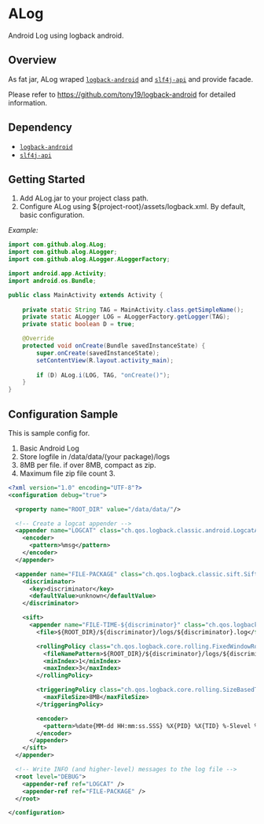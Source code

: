 ALog
====

Android Log using logback android.

Overview
--------

As fat jar, ALog wraped [`logback-android`][9] and [`slf4j-api`][10] and provide facade.

Please refer to https://github.com/tony19/logback-android for detailed information.

Dependency
-----------

* [`logback-android`][9]
* [`slf4j-api`][10]


Getting Started
----------------

1. Add ALog.jar to your project class path.
2. Configure ALog using ${project-root}/assets/logback.xml. By default, basic configuration.

*Example:*

```java
import com.github.alog.ALog;
import com.github.alog.ALogger;
import com.github.alog.ALogger.ALoggerFactory;

import android.app.Activity;
import android.os.Bundle;

public class MainActivity extends Activity {
    
    private static String TAG = MainActivity.class.getSimpleName();
    private static ALogger LOG = ALoggerFactory.getLogger(TAG);
    private static boolean D = true;

    @Override
    protected void onCreate(Bundle savedInstanceState) {
        super.onCreate(savedInstanceState);
        setContentView(R.layout.activity_main);
        
        if (D) ALog.i(LOG, TAG, "onCreate()");
    }
}
```


Configuration Sample
---------------------

This is sample config for.

1. Basic Android Log
2. Store logfile in /data/data/(your package)/logs
3. 8MB per file. if over 8MB, compact as zip.
4. Maximum file zip file count 3.

```xml
<?xml version="1.0" encoding="UTF-8"?>
<configuration debug="true">

  <property name="ROOT_DIR" value="/data/data/"/>

  <!-- Create a logcat appender -->
  <appender name="LOGCAT" class="ch.qos.logback.classic.android.LogcatAppender">
    <encoder>
      <pattern>%msg</pattern>
    </encoder>
  </appender>

  <appender name="FILE-PACKAGE" class="ch.qos.logback.classic.sift.SiftingAppender">
    <discriminator>
      <key>discriminator</key>
      <defaultValue>unknown</defaultValue>
    </discriminator>

    <sift>
      <appender name="FILE-TIME-${discriminator}" class="ch.qos.logback.core.rolling.RollingFileAppender">
        <file>${ROOT_DIR}/${discriminator}/logs/${discriminator}.log</file>

        <rollingPolicy class="ch.qos.logback.core.rolling.FixedWindowRollingPolicy">
          <fileNamePattern>${ROOT_DIR}/${discriminator}/logs/${discriminator}.log.%i.zip</fileNamePattern>
          <minIndex>1</minIndex>
          <maxIndex>3</maxIndex>
        </rollingPolicy>

        <triggeringPolicy class="ch.qos.logback.core.rolling.SizeBasedTriggeringPolicy">
          <maxFileSize>8MB</maxFileSize>
        </triggeringPolicy>

        <encoder>
          <pattern>%date{MM-dd HH:mm:ss.SSS} %X{PID} %X{TID} %-5level %logger{36}: %msg%n</pattern>
        </encoder>
      </appender>
    </sift>
  </appender>

  <!-- Write INFO (and higher-level) messages to the log file -->
  <root level="DEBUG">
    <appender-ref ref="LOGCAT" />
    <appender-ref ref="FILE-PACKAGE" />
  </root>

</configuration>
```

 [1]: http://logback.qos.ch
 [3]: http://tony19.github.com/logback-android
 [4]: https://github.com/tony19/logback-android/wiki/Changelog
 [5]: http://logback.qos.ch/manual/index.html
 [6]: http://tony19.github.com/logback-android/doc/1.1.1-4/
 [9]: https://bitbucket.org/tony19/logback-android-jar/downloads/logback-android-1.1.1-4.jar
 [10]: http://search.maven.org/remotecontent?filepath=org/slf4j/slf4j-api/1.7.6/slf4j-api-1.7.6.jar
 [11]: https://github.com/tony19/logback-android/wiki/Appender-Notes
 [12]: https://github.com/tony19/logback-android/wiki/FAQ
 [13]: https://github.com/tony19/logback-android/wiki/Appender-Notes#fileappender
 [14]: https://github.com/tony19/logback-android/wiki/Appender-Notes#smtpappender
 [15]: https://github.com/tony19/logback-android/wiki/Appender-Notes#socketappender-syslogappender
 [16]: https://github.com/tony19/logback-android/wiki/Appender-Notes#socketappender-syslogappender
 [17]: https://github.com/tony19/logback-android/wiki/Appender-Notes#dbappender